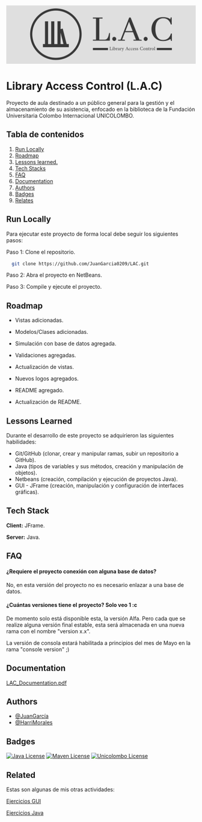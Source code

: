 
![Logo](https://github.com/JuanGarcia0209/LAC/blob/master/src/main/java/com/unicolombo/lac/images/lac-high-resolution-logo2.png?raw=true)


# Library Access Control (L.A.C)

Proyecto de aula destinado a un público general para la gestión y el almacenamiento de su asistencia, enfocado en la biblioteca de la Fundación Universitaria Colombo Internacional UNICOLOMBO.

<!-- TABLE OF CONTENTS -->
## Tabla de contenidos
  <ol>
    <li><a href="#run-locally">Run Locally</a></li>
    <li><a href="#roadmap">Roadmap</a></li>
    <li><a href="#lessons-learned">Lessons learned.</a></li>
    <li><a href="#tech-stack">Tech Stacks</a></li>
    <li><a href="#faq">FAQ</a></li>
    <li><a href="#documentation">Documentation</a></li>
    <li><a href="#authors">Authors</a></li>
    <li><a href="#badges">Badges</a></li>
    <li><a href="#relates">Relates</a></li>
  </ol>
</details>

## Run Locally

Para ejecutar este proyecto de forma local debe seguir los siguientes pasos:

Paso 1: Clone el repositorio.
```bash
  git clone https://github.com/JuanGarcia0209/LAC.git
```
Paso 2: Abra el proyecto en NetBeans.

Paso 3: Compile y ejecute el proyecto.


## Roadmap

- Vistas adicionadas.

- Modelos/Clases adicionadas.

- Simulación con base de datos agregada.

- Validaciones agregadas.

- Actualización de vistas.

- Nuevos logos agregados.

- README agregado.

- Actualización de README.


## Lessons Learned

Durante el desarrollo de este proyecto se adquirieron las siguientes habilidades:

* Git/GitHub (clonar, crear y manipular ramas, subir un repositorio a GitHub).
* Java (tipos de variables y sus métodos, creación y manipulación de objetos).
* Netbeans (creación, compilación y ejecución de proyectos Java).
* GUI - JFrame (creación, manipulación y configuración de interfaces gráficas).


## Tech Stack

**Client:** JFrame.

**Server:** Java.


## FAQ

#### ¿Requiere el proyecto conexión con alguna base de datos?

No, en esta versión del proyecto no es necesario enlazar a una base de datos.

#### ¿Cuántas versiones tiene el proyecto? Solo veo 1 :c 

De momento solo está disponible esta, la versión Alfa. Pero cada que se realize alguna versión final estable, esta será almacenada en una nueva rama con el nombre "version x.x".

La versión de consola estará habilitada a principios del mes de Mayo en la rama "console version" ;)


## Documentation

[LAC_Documentation.pdf](https://drive.google.com/file/d/1tt35ACMys0V-3KQHDoafKmODzT4XPShR/view?usp=sharing)


## Authors

- [@JuanGarcía](https://www.github.com/JuanGarcia0209)
- [@HarriMorales](https://www.github.com/HarriMorales18)


## Badges

[![Java License](https://img.shields.io/badge/License-Java-red.svg)](#)
[![Maven License](https://img.shields.io/badge/License-Maven-yellow.svg)](#)
[![Unicolombo License](https://img.shields.io/badge/License-Unicolombo-blue.svg)](#)



## Related

Estas son algunas de mis otras actividades:

[Ejercicios GUI](https://github.com/JuanGarcia0209/GUI)

[Ejercicios Java](https://github.com/JuanGarcia0209/ejercicios-java)


